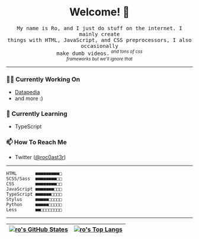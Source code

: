 <h1 align="center">Welcome! 👋</h1>

<p align="center">
  <samp>
    My name is Ro, and I just do stuff on the internet. I mainly create<br />
    things with HTML, JavaScript, and CSS preprocessors, I also occasionally<br />
    make dumb videos.</samp> <sup><i>and tons of css<br />frameworks but we'll ignore that</i></sup>
</p>

<hr />

### 👨‍💻 Currently Working On
* [Datapedia](https://github.com/5qc/Datapedia)
* and more :)

### 🌱 Currently Learning
* TypeScript

### 📫 How To Reach Me
* Twitter ([@roc0ast3r](https://twitter.com/roc0ast3r))

<hr />

```
HTML       ■■■■■■■■■□
SCSS/Sass  ■■■■■■■■□□
CSS        ■■■■■■■■□□
JavaScript ■■■■■■■□□□
TypeScript ■■■■■■□□□□
Stylus     ■■■■■□□□□□
Python     ■■■■■□□□□□
Less       ■■□□□□□□□□
```

<hr />

| [![ro's GitHub States](https://github-readme-stats.vercel.app/api?username=5qc&show_icons=true&theme=tokyonight)](https://github.com/anuraghazra/github-readme-stats) | [![ro's Top Langs](https://github-readme-stats.vercel.app/api/top-langs/?username=5qc&layout=compact&theme=tokyonight)](https://github.com/anuraghazra/github-readme-stats) |
| - | - |
